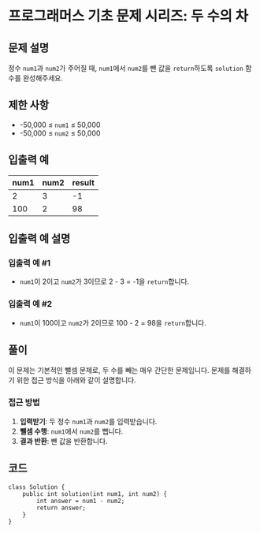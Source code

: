 <h1 id="프로그래머스-기초-문제-시리즈-두-수의-차">프로그래머스 기초 문제 시리즈: 두 수의 차</h1>
<h2 id="문제-설명">문제 설명</h2>
<p>정수 <code>num1</code>과 <code>num2</code>가 주어질 때, <code>num1</code>에서 <code>num2</code>를 뺀 값을 <code>return</code>하도록 <code>solution</code> 함수를 완성해주세요.</p>
<h2 id="제한-사항">제한 사항</h2>
<ul>
<li>-50,000 ≤ <code>num1</code> ≤ 50,000</li>
<li>-50,000 ≤ <code>num2</code> ≤ 50,000</li>
</ul>
<h2 id="입출력-예">입출력 예</h2>
<table>
<thead>
<tr>
<th>num1</th>
<th>num2</th>
<th>result</th>
</tr>
</thead>
<tbody><tr>
<td>2</td>
<td>3</td>
<td>-1</td>
</tr>
<tr>
<td>100</td>
<td>2</td>
<td>98</td>
</tr>
</tbody></table>
<h2 id="입출력-예-설명">입출력 예 설명</h2>
<h3 id="입출력-예-1">입출력 예 #1</h3>
<ul>
<li><code>num1</code>이 2이고 <code>num2</code>가 3이므로 2 - 3 = -1을 <code>return</code>합니다.</li>
</ul>
<h3 id="입출력-예-2">입출력 예 #2</h3>
<ul>
<li><code>num1</code>이 100이고 <code>num2</code>가 2이므로 100 - 2 = 98을 <code>return</code>합니다.</li>
</ul>
<h2 id="풀이">풀이</h2>
<p>이 문제는 기본적인 뺄셈 문제로, 두 수를 빼는 매우 간단한 문제입니다. 문제를 해결하기 위한 접근 방식을 아래와 같이 설명합니다.</p>
<h3 id="접근-방법">접근 방법</h3>
<ol>
<li><strong>입력받기</strong>: 두 정수 <code>num1</code>과 <code>num2</code>를 입력받습니다.</li>
<li><strong>뺄셈 수행</strong>: <code>num1</code>에서 <code>num2</code>를 뺍니다.</li>
<li><strong>결과 반환</strong>: 뺀 값을 반환합니다.</li>
</ol>
<h2 id="코드">코드</h2>
<pre><code class="language-java">class Solution {
    public int solution(int num1, int num2) {
        int answer = num1 - num2;
        return answer;
    }
}</code></pre>